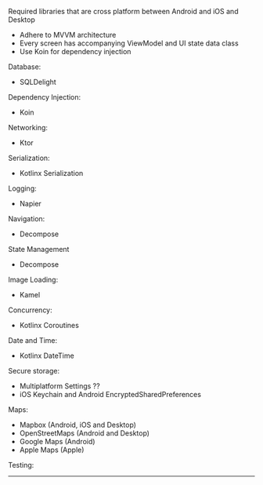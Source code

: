 Required libraries that are cross platform between Android and iOS and Desktop

- Adhere to MVVM architecture
- Every screen has accompanying ViewModel and UI state data class
- Use Koin for dependency injection

Database:
- SQLDelight

Dependency Injection:
- Koin

Networking:
- Ktor

Serialization:
- Kotlinx Serialization

Logging:
- Napier

Navigation:
- Decompose

State Management
- Decompose

Image Loading:
- Kamel

Concurrency:
- Kotlinx Coroutines

Date and Time:
- Kotlinx DateTime

Secure storage:
- Multiplatform Settings ??
- iOS Keychain and Android EncryptedSharedPreferences

Maps:
- Mapbox (Android, iOS and Desktop)
- OpenStreetMaps (Android and Desktop)
- Google Maps (Android)
- Apple Maps (Apple)

Testing:
********
